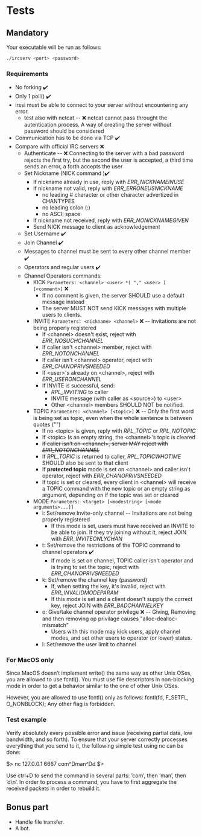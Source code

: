 # Tests

## Mandatory

Your executable will be run as follows:

```bash
./ircserv <port> <password>
```

### Requirements

- No forking ✔️
- Only 1 poll() ✔️
- irssi must be able to connect to your server without encountering any error.
  - test also with netcat -- ❌ netcat cannot pass throught the autentication process. A way of creating the server without password should be considered
- Communication has to be done via TCP ✔️
- Compare with official IRC servers ❌
  - Authenticate -- ❌ Connecting to the server with a bad password rejects the first try, but the second the user is accepted, a third time sends an error, a forth accepts the user
  - Set Nickname (NICK command )✔️
    - If nickname already in use, reply with *ERR_NICKNAMEINUSE*
    - If nickname not valid, reply with *ERR_ERRONEUSNICKNAME*
      - no leading # character or other character advertized in CHANTYPES
      - no leading colon (:)
      - no ASCII space
    - If nickname not received, reply with *ERR_NONICKNAMEGIVEN*
    - Send NICK message to client as acknowledgement
  - Set Username ✔️
  - Join Channel ✔️
  - Messages to channel must be sent to every other channel member ✔️
  - Operators and regular users ✔️
  - Channel Operators commands:
    - KICK `Parameters: <channel> <user> *( "," <user> ) [<comment>]` ❌
      - If no comment is given, the server SHOULD use a default message instead
      - The server MUST NOT send KICK messages with multiple users to clients.
    - INVITE `Parameters: <nickname> <channel>` ❌ -- Invitations are not being properly registered
      - If \<channel> doesn't exist, reject with *ERR_NOSUCHCHANNEL*
      - If caller isn't \<channel> member, reject with *ERR_NOTONCHANNEL*
      - If caller isn't \<channel> operator, reject with *ERR_CHANOPRIVSNEEDED*
      - If \<user>'s already on \<channel>, reject with *ERR_USERONCHANNEL*
      - If INVITE is successful, send:
        - *RPL_INVITING* to caller
        - INVITE message (with caller as \<source>) to \<user>
        - Other \<channel> members SHOULD NOT be notified.
    - TOPIC `Parameters: <channel> [<topic>]` ❌ -- Only the first word is being set as topic, even when the whole sentence is between quotes ("")
      - If no \<topic> is given, reply with *RPL_TOPIC* or *RPL_NOTOPIC*
      - If \<topic> is an empty string, the \<channel>'s topic is cleared
      - ~~If caller isn't on \<channel>, server MAY reject with *ERR_NOTONCHANNEL*~~
      - If *RPL_TOPIC* is returned to caller, *RPL_TOPICWHOTIME* SHOULD also be sent to that client
      - If **protected topic** mode is set on \<channel> and caller isn't operator, reject with *ERR_CHANOPRIVSNEEDED*
      - If topic is set or cleared, every client in \<channel> will receive a TOPIC command with the new topic or an empty string as argument, depending on if the topic was set or cleared
    - MODE `Parameters: <target> [<modestring> [<mode arguments>...]]`
      - i: Set/remove Invite-only channel -- Invitations are not being properly registered
        - If this mode is set, users must have received an INVITE to be able to join. If they try joining without it, reject JOIN with *ERR_INVITEONLYCHAN*
      - t: Set/remove the restrictions of the TOPIC command to channel operators ✔️
        - If mode is set on channel, TOPIC caller isn't operator and is trying to set the topic, reject with *ERR_CHANOPRIVSNEEDED*
      - k: Set/remove the channel key (password)
        - If, when setting the key, it's invalid, reject with *ERR_INVALIDMODEPARAM*
        - If this mode is set and a client doesn't supply the correct key, reject JOIN with *ERR_BADCHANNELKEY*
      - o: Give/take channel operator privilege ❌ -- Giving, Removing and then removing op privilage causes "alloc-dealloc-mismatch"
        - Users with this mode may kick users, apply channel modes, and set other users to operator (or lower) status.
      - l: Set/remove the user limit to channel

### For MacOS only

Since MacOS doesn’t implement write() the same way as other Unix OSes, you are allowed to use fcntl().
You must use file descriptors in non-blocking mode in order to get a behavior similar to the one of other Unix OSes.

However, you are allowed to use fcntl() only as follows:
fcntl(fd, F_SETFL, O_NONBLOCK);
Any other flag is forbidden.

### Test example

Verify absolutely every possible error and issue (receiving partial data, low bandwidth, and so forth).
To ensure that your server correctly processes everything that you send to it, the following simple test using nc can be done:

\$> nc 127.0.0.1 6667
com^Dman^Dd
\$>

Use ctrl+D to send the command in several parts: ’com’, then ’man’, then ’d\n’.
In order to process a command, you have to first aggregate the received packets in order to rebuild it.

## Bonus part

- Handle file transfer.
- A bot.
